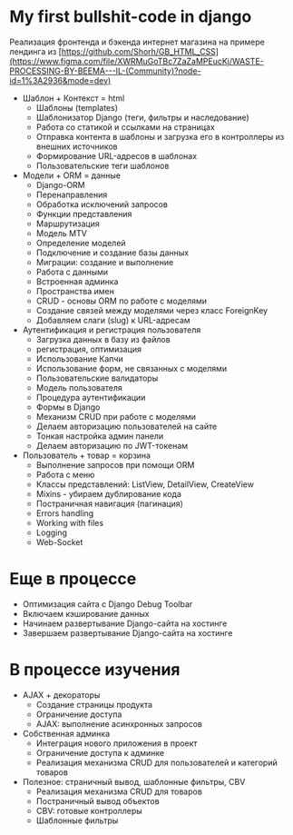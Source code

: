 # My first bullshit-code in django

Реализация фронтенда и бэкенда интернет магазина на примере лендинга из  [https://github.com/Shorh/GB_HTML_CSS](https://www.figma.com/file/XWRMuGoTBc7ZaZaMPEucKj/WASTE-PROCESSING-BY-BEEMA---IL-(Community)?node-id=1%3A2936&mode=dev)

* Шаблон + Контекст = html
  + Шаблоны (templates)
  + Шаблонизатор Django (теги, фильтры и наследование)
  + Работа со статикой и ссылками на страницах
  + Отправка контента в шаблоны и загрузка его в контроллеры из внешних источников
  + Формирование URL-адресов в шаблонах
  + Пользовательские теги шаблонов
* Модели + ORM = данные
  + Django-ORM
  + Перенаправления
  + Обработка исключений запросов
  + Функции представления
  + Маршрутизация
  + Модель MTV
  + Определение моделей
  + Подключение и создание базы данных
  + Миграции: создание и выполнение
  + Работа с данными
  + Встроенная админка
  + Пространства имен
  + CRUD - основы ORM по работе с моделями
  + Создание связей между моделями через класс ForeignKey
  + Добавляем слаги (slug) к URL-адресам
* Аутентификация и регистрация пользователя
  + Загрузка данных в базу из файлов
  + регистрация, оптимизация
  + Использование Капчи
  + Использование форм, не связанных с моделями
  + Пользовательские валидаторы
  + Модель пользователя
  + Процедура аутентификации
  + Формы в Django
  + Механизм CRUD при работе с моделями
  + Делаем авторизацию пользователей на сайте
  + Тонкая настройка админ панели
  + Делаем авторизацию по JWT-токенам
* Пользователь + товар = корзина
  + Выполнение запросов при помощи ORM
  + Работа с меню
  + Классы представлений: ListView, DetailView, CreateView
  + Mixins - убираем дублирование кода
  + Постраничная навигация (пагинация)
  + Errors handling
  + Working with files
  + Logging
  + Web-Socket


# Еще в процессе
  + Оптимизация сайта с Django Debug Toolbar
  + Включаем кэширование данных
  + Начинаем развертывание Django-сайта на хостинге
  + Завершаем развертывание Django-сайта на хостинге
 

# В процессе изучения
* AJAX + декораторы
  + Создание страницы продукта
  + Ограничение доступа
  + AJAX: выполнение асинхронных запросов
* Собственная админка
  + Интеграция нового приложения в проект
  + Ограничение доступа к админке
  + Реализация механизма CRUD для пользователей и категорий товаров
* Полезное: страничный вывод, шаблонные фильтры, CBV
  + Реализация механизма CRUD для товаров
  + Постраничный вывод объектов
  + CBV: готовые контроллеры
  + Шаблонные фильтры
